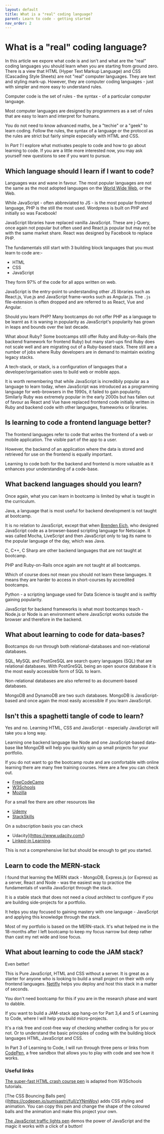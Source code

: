 ```yaml
---
layout: default
title: What is a "real" coding language?
parent: Learn to code - getting started
nav_order: 2
---
```


# What is a "real" coding language?

In this article we expore what code is and isn't and what are the "real" coding languages you should learn when you are starting from ground zero. There is a view that HTML (Hyper Text Markup Language) and CSS (Cascading Style Sheets) are not "real" computer languages. They are text and styling mark-up. However, they are computer coding languages - just with simpler and more easy to understand rules.

Computer code is the set of rules - the syntax - of a particular computer language.

Most computer languages are designed by programmers as a set of rules that are easy to learn and interpret for humans.

You do not need to know advanced maths, be a "techie" or a "geek" to learn coding. Follow the rules, the syntax of a language or the protocol as the rules are strict but fairly simple especially with HTML and CSS.

In _Part 1_ I explore what motivates people to code and how to go about learning to code. If you are a little more interested now, you may ask yourself new questions to see if you want to pursue.

## Which language should I learn if I want to code?

Languages wax and wane in favour. The most popular languages are not the same as the most adopted languages on the [World Wide Web](https://en.wikipedia.org/wiki/World_Wide_Web), or the Web.

While JavaScript - often abbreviated to JS - is the most popular frontend language, PHP is the still the most used. Wordpress is built on PHP and initially so was Facebook!

JavaScript libraries have replaced vanilla JavaScript. These are j-Query, once again not popular but often used and React.js popular but may not be with the same market share. React was designed by Facebook to replace PHP.

The fundamentals still start with 3 building block languages that you must learn to code are:-

- HTML
- CSS
- JavaScript

They form 97% of the code for all apps written on web.

JavaScript is the entry-point to understanding other JS libraries such as React.js, Vue.js and JavaScript frame-works such as Angular.js. The `.js` file-extension is often dropped and are referred to as React, Vue and Angular.

Should you learn PHP? Many bootcamps do not offer PHP as a language to be learnt as it is waning in popularity as JavaScript's popularity has grown in leaps and bounds over the last decade.

What about Ruby? Some bootcamps still offer Ruby and Ruby-on-Rails (the backend framework for frontend Ruby) but many start-ups find Ruby does not scale well and are migrating out of a Ruby-based stack. There still are a number of jobs where Ruby developers are in demand to maintain existing legacy stacks.

A tech-stack, or stack, is a configuration of languages that a developer/organisation uses to build web or mobile apps.

It is worth remembering that while JavaScript is incredibily popular as a language to learn today, when JavaScript was introduced as a programming language for web-browsers in the 1990s, it failed to gain popularity. Similarly Ruby was extremely popular in the early 2000s but has fallen out of favour as React and Vue have replaced frontend code initially written in Ruby and backend code with other languages, frameworks or libraries.

## Is learning to code a frontend language better?

The frontend languages refer to code that writes the frontend of a web or mobile application. The visible part of the app to a user.

However, the backend of an application where the data is stored and retrieved for use on the frontend is equally important.

Learning to code both for the backend and frontend is more valuable as it enhances your understanding of a code-base.

## What backend languages should you learn?

Once again, what you can learn in bootcamp is limited by what is taught in the curriculum.

Java, a language that is most useful for backend development is not taught at bootcamp.

It is no relation to JavaScript, except that when [Brenden Eich](https://en.wikipedia.org/wiki/Brendan_Eich), who designed JavaScript code as a browser-based scripting language for Netscape. It was called Mocha, LiveScript and then JavaScript only to tag its name to the popular language of the day, which was Java.

C, C++, C Sharp are other backend languages that are not taught at bootcamp.

PHP and Ruby-on-Rails once again are not taught at all bootcamps.

Which of course does not mean you should not learn these languages. It means they are harder to access in short-courses by accredited bootcamps.

Python - a scripting language used for Data Science is taught and is swiftly gaining popularity.

JavaScript for backend frameworks is what most bootcamps teach - Node.js or Node is an environment where JavaScript works outside the browser and therefore in the backend.

## What about learning to code for data-bases?

Bootcamps do run through both relational-databases and non-relational databases.

SQL, MySQL and PostGreSQL are search query languages (SQL) that are relational databases. With PostGreSQL being an open source database it is the most easily accessible form of SQL to learn.

Non-relational databases are also referred to as document-based databases.

MongoDB and DynamoDB are two such databases. MongoDB is JavaScript-based and once again the most easily accessible if you learn JavaScript.

## Isn't this a spaghetti tangle of code to learn?

Yes and no. Learning HTML, CSS and JavaScript - especially JavaScript will take you a long way.

Learning one backend language like Node and one JavaScript-based data-base like MongoDB will help you quickly spin up small projects for your portfolio.

If you do not want to go the bootcamp route and are comfortable with online learning there are many free training courses. Here are a few you can check out.

- [FreeCodeCamp](https://www.freecodecamp.org/)
- [W3Schools](https://www.w3schools.com/html/)
- [ Mozilla](https://developer.mozilla.org/en-US/docs/Learn/CSS)

For a small fee there are other resources like

- [Udemy](https://www.udemy.com/)
- [StackSkills](https://stackskills.com/)

On a subscription basis you can check

- Udacity](https://www.udacity.com/)
- [Linked-in Learning](https://www.linkedin.com/learning/).

This is not a comprehensive list but should be enough to get you started.

## Learn to code the MERN-stack

I found that learning the MERN stack - MongoDB, Express.js (or Express) as a server, React and Node - was the easiest way to practice the fundamentals of vanilla JavaScript through the stack.

It is a stable stack that does not need a cloud architect to configure if you are building side-projects for a portfolio.

It helps you stay focused to gaining mastery with one language - JavaScript and applying this knowledge through the stack.

Most of my portfolio is based on the MERN-stack. It's what helped me in the 18-months after I left bootcamp to keep my focus narrow but deep rather than cast my net wide and lose focus.

## What about learning to code the JAM stack?

Even better!

This is Pure JavaScript, HTML and CSS without a server. It is great as a starter for anyone who is looking to build a small project on their with only frontend languages. [Netifly](https://www.netlify.com/) helps you deploy and host this stack in a matter of seconds.

You don't need bootcamp for this if you are in the research phase and want to dabble.

If you want to build a JAM-stack app hang-on for Part 3,4 and 5 of Learning to Code, where I will help you build micro-projects.

It's a risk free and cost-free way of checking whether coding is for you or not. Or to understand the basic principles of coding with the building block languages HTML, JavaScript and CSS.

In Part 3 of Learning to Code, I will run through three pens or links from [CodePen](https://codepen.io/), a free sandbox that allows you to play with code and see how it works.

### Useful links

[The super-fast HTML crash course pen](https://codepen.io/sumisastri/pen/yLgRpZN) is adapted from W3Schools tutorials.

[The CSS Bouncing Balls pen]((https://codepen.io/sumisastri/full/zYNmWoy) adds CSS styling and animation. You can copy this pen and change the shape of the coloured balls and the animation and make this project your own.

[The JavaScript traffic lights pen](https://codepen.io/sumisastri/full/zyzPZm) demos the power of JavaScript and the magic it works with a click of a button!
